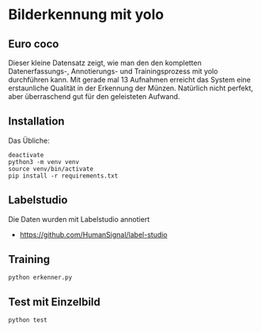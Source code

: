 # Bilderkennung mit yolo


## Euro coco

Dieser kleine Datensatz zeigt, wie man den den kompletten Datenerfassungs-, Annotierungs- und Trainingsprozess mit yolo durchführen kann.
Mit gerade mal 13 Aufnahmen erreicht das System eine erstaunliche Qualität in der Erkennung der Münzen. Natürlich nicht perfekt,
aber überraschend gut für den geleisteten Aufwand.

## Installation

Das Übliche:

```
deactivate
python3 -m venv venv
source venv/bin/activate
pip install -r requirements.txt

```


## Labelstudio

Die Daten wurden mit Labelstudio annotiert

- https://github.com/HumanSignal/label-studio

## Training

```
python erkenner.py

```

## Test mit Einzelbild

```
python test

```



